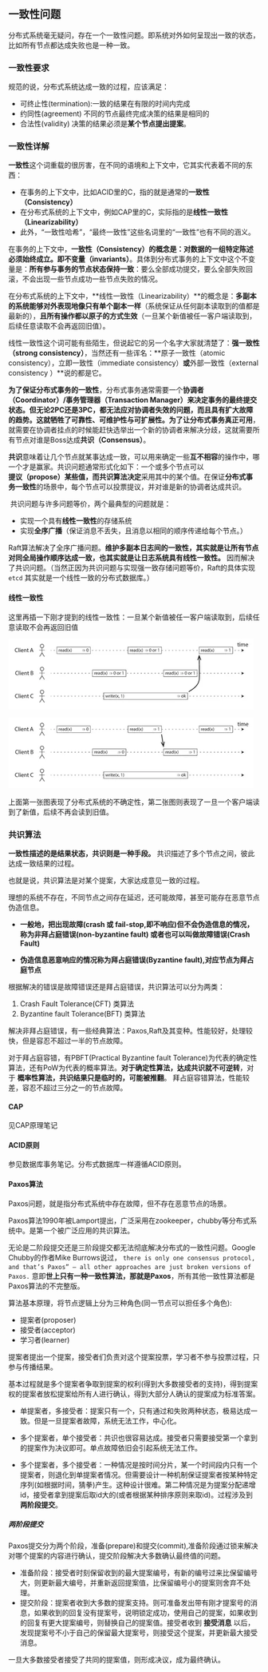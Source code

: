 ## 一致性问题
分布式系统毫无疑问，存在一个一致性问题。即系统对外如何呈现出一致的状态，比如所有节点都达成失败也是一种一致。

### 一致性要求
规范的说，分布式系统达成一致的过程，应该满足：

 - 可终止性(termination):一致的结果在有限的时间内完成
 - 约同性(agreement) 不同的节点最终完成决策的结果是相同的
 - 合法性(validity) 决策的结果必须是**某个节点提出提案**。



### 一致性详解

**一致性**这个词重载的很厉害，在不同的语境和上下文中，它其实代表着不同的东西：

- 在事务的上下文中，比如ACID里的C，指的就是通常的**一致性（Consistency）**
- 在分布式系统的上下文中，例如CAP里的C，实际指的是**线性一致性（Linearizability）**
- 此外，“一致性哈希”，“最终一致性”这些名词里的“一致性”也有不同的涵义。

在事务的上下文中，**一致性（Consistency）**的概念是：**对数据的一组特定陈述必须始终成立**。即**不变量（invariants）**。具体到分布式事务的上下文中这个不变量是：**所有参与事务的节点状态保持一致**：要么全部成功提交，要么全部失败回滚，不会出现一些节点成功一些节点失败的情况。

​	在分布式系统的上下文中，**线性一致性（Linearizability）**的概念是：**多副本的系统能够对外表现地像只有单个副本一样**（系统保证从任何副本读取到的值都是最新的），**且所有操作都以原子的方式生效**（一旦某个新值被任一客户端读取到，后续任意读取不会再返回旧值）。

​	线性一致性这个词可能有些陌生，但说起它的另一个名字大家就清楚了：**强一致性（strong consistency）**，当然还有一些诨名：**原子一致性（atomic consistency），立即一致性（immediate consistency）**或**外部一致性（external consistency ）**说的都是它。

**为了保证分布式事务的一致性**，分布式事务通常需要一个**协调者（Coordinator）/事务管理器（Transaction Manager）**来决定事务的最终提交状态。但无论2PC还是3PC，都无法应对协调者失效的问题，而且具有扩大故障的趋势。这就牺牲了可靠性、可维护性与可扩展性。为了让分布式事务真正**可用**，就需要在协调者挂点的时候能赶快选举出一个新的协调者来解决分歧，这就需要所有节点对谁是Boss达成**共识（Consensus）**。

**共识**意味着让几个节点就某事达成一致，可以用来确定一些**互不相容**的操作中，哪一个才是赢家。共识问题通常形式化如下：一个或多个节点可以**提议（propose）**某些值，而共识算法**决定**采用其中的某个值。在保证**分布式事务一致性**的场景中，每个节点可以投票提议，并对谁是新的协调者达成共识。

​	共识问题与许多问题等价，两个最典型的问题就是：

- 实现一个具有**线性一致性**的存储系统
- 实现**全序广播**（保证消息不丢失，且消息以相同的顺序传递给每个节点。）

​        Raft算法解决了全序广播问题。**维护多副本日志间的一致性，其实就是让所有节点对同全局操作顺序达成一致，也其实就是让日志系统具有线性一致性。** 因而解决了共识问题。（当然正因为共识问题与实现强一致存储问题等价，Raft的具体实现`etcd` 其实就是一个线性一致的分布式数据库。）

#### 线性一致性

这里再插一下刚才提到的线性一致性：一旦某个新值被任一客户端读取到，后续任意读取不会再返回旧值

![img](image/8552201-edbb4d69d3798733.webp)



![img](image/8552201-d426b5d3e3b3109a.webp)

上面第一张图表现了分布式系统的不确定性，第二张图则表现了一旦一个客户端读到了新值，后续不再会读到旧值。

### 共识算法
**一致性描述的是结果状态，共识则是一种手段。** 共识描述了多个节点之间，彼此达成一致结果的过程。

也就是说，共识算法是对某个提案，大家达成意见一致的过程。

理想的系统不存在，不同节点之间存在延迟，还可能故障，甚至可能存在恶意节点伪造信息。

 - **一般地，把出现故障(crash 或 fail-stop,即不响应)但不会伪造信息的情况，称为非拜占庭错误(non-byzantine fault) 或者也可以叫做故障错误(Crash Fault)**

 - **伪造信息恶意响应的情况称为拜占庭错误(Byzantine fault),对应节点为拜占庭节点**

根据解决的错误是故障错误还是拜占庭错误，共识算法可以分为两类：

1. Crash Fault Tolerance(CFT) 类算法
2. Byzantine fault Tolerance(BFT) 类算法

解决非拜占庭错误，有一些经典算法：Paxos,Raft及其变种。性能较好，处理较快，但是容忍不超过一半的节点故障。

对于拜占庭容错，有PBFT(Practical Byzantine fault Tolerance)为代表的确定性算法，还有PoW为代表的概率算法。**对于确定性算法，达成共识就不可逆转**，对于 **概率性算法，共识结果只是临时的，可能被推翻**。 拜占庭容错算法，性能较差，容忍不超过三分之一的节点故障。

#### CAP
见CAP原理笔记

#### ACID原则
参见数据库事务笔记。分布式数据库一样遵循ACID原则。

#### Paxos算法
Paxos问题，就是指分布式系统中存在故障，但不存在恶意节点的场景。

Paxos算法1990年被Lamport提出，广泛采用在zookeeper，chubby等分布式系统中。是第一个被广泛应用的共识算法。

无论是二阶段提交还是三阶段提交都无法彻底解决分布式的一致性问题。Google Chubby的作者Mike Burrows说过， `there is only one consensus protocol, and that’s Paxos” – all other approaches are just broken versions of Paxos.` 意即**世上只有一种一致性算法，那就是Paxos**，所有其他一致性算法都是Paxos算法的不完整版。



算法基本原理，将节点逻辑上分为三种角色(同一节点可以担任多个角色):
 - 提案者(proposer)
 - 接受者(acceptor)
 - 学习者(learner)

 提案者提出一个提案，接受者们负责对这个提案投票，学习者不参与投票过程，只参与传播结果。

基本过程就是多个提案者争取到提案的权利(得到大多数接受者的支持)，得到提案权的提案者放松提案给所有人进行确认，得到大部分人确认的提案成为标准答案。

 - 单提案者，多接受者：提案只有一个，只有通过和失败两种状态，极易达成一致。但是一旦提案者故障，系统无法工作，中心化。

 - 多个提案者，单个接受者：共识也很容易达成。接受者只需要接受第一个拿到的提案作为决议即可。单点故障依旧会引起系统无法工作。

 - 多个提案者，多个接受者：一种情况是按时间分片，某一个时间段内只有一个提案者，则退化到单提案者情况。但需要设计一种机制保证提案者按某种特定序列(如根据时间，猜拳)产生。这种设计很难。第二种情况是为提案分配递增id，接受者拿到提案后取id大的(或者根据某种排序原则来取id)。过程涉及到 **两阶段提交**。

##### 两阶段提交
Paxos提交分为两个阶段，准备(prepare)和提交(commit),准备阶段通过锁来解决对哪个提案的内容进行确认，提交阶段解决大多数确认最终值的问题。

 - 准备阶段：接受者时刻保留收到的最大提案编号，有新的编号过来比保留编号大，则更新最大编号，并重新返回提案值，比保留编号小的提案则舍弃不处理。
 - 提交阶段：提案者收到大多数的提案支持。则可准备发出带有刚才提案号的消息，如果收到的回复没有提案号，说明锁定成功，使用自己的提案，如果收到的回复有更大提案编号，则替换自己的提案值。接受者收到 **接受消息** 以后，发现提案号不小于自己的保留最大提案号，则接受这个提案，并更新最大接受消息。

 一旦大多数接受者接受了共同的提案值，则形成决议，成为最终确认。
